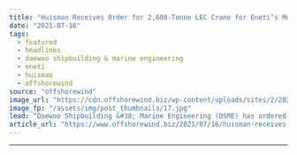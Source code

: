```yaml
---
title: "Huisman Receives Order for 2,600-Tonne LEC Crane for Eneti’s Mega Jack-Up"
date: "2021-07-16"
tags: 
  - featured
  - headlines
  - daewoo shipbuilding & marine engineering
  - eneti
  - huisman
  - offshorewind
source: "offshorewind"
image_url: "https://cdn.offshorewind.biz/wp-content/uploads/sites/2/2021/07/16094503/Eneti_Huisman.jpg"
image_fp: "/assets/img/post_thumbnails/17.jpg"
lead: "Daewoo Shipbuilding &#38; Marine Engineering (DSME) has ordered a 2,600-tonne Leg Encircling Crane (LEC)"
article_url: "https://www.offshorewind.biz/2021/07/16/huisman-receives-order-for-2600-tonne-lec-crane-for-enetis-mega-jack-up/"
---
```


---

